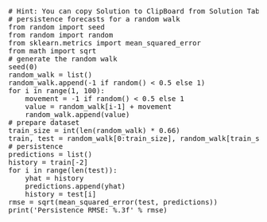 <pre class="file" data-target="clipboard">
# Hint: You can copy Solution to ClipBoard from Solution Tab
# persistence forecasts for a random walk
from random import seed
from random import random
from sklearn.metrics import mean_squared_error
from math import sqrt
# generate the random walk
seed(0)
random_walk = list()
random_walk.append(-1 if random() < 0.5 else 1)
for i in range(1, 100):
	movement = -1 if random() < 0.5 else 1
	value = random_walk[i-1] + movement
	random_walk.append(value)
# prepare dataset
train_size = int(len(random_walk) * 0.66)
train, test = random_walk[0:train_size], random_walk[train_size:]
# persistence
predictions = list()
history = train[-2]
for i in range(len(test)):
	yhat = history
	predictions.append(yhat)
	history = test[i]
rmse = sqrt(mean_squared_error(test, predictions))
print('Persistence RMSE: %.3f' % rmse)
</pre>

